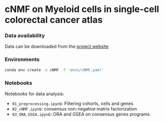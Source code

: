 # cNMF on Myeloid cells in single-cell colorectal cancer atlas

### Data availability

Data can be downloaded from the [project website](https://crc.icbi.at/)


### Environments

```bash
conda env create -n cNMF -f 'envs/cNMF.yaml'
```

### Notebooks

Notebooks for data analysis: 
* `01_preprocessing.ipynb`: Filtering cohorts, cells and genes
* `02_cNMF.ipynb`: consensus non-negative matrix factorization 
* `03_ORA_GSEA.ipynb`: ORA and GSEA on consensus genes programs